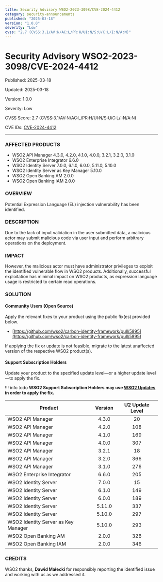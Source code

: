 ```yaml
---
title: Security Advisory WSO2-2023-3098/CVE-2024-4412
category: security-announcements
published: "2025-03-18"
version: "1.0.0"
severity: "Low"
cvss: "2.7 (CVSS:3.1/AV:N/AC:L/PR:H/UI:N/S:U/C:L/I:N/A:N)"
---
```


# Security Advisory WSO2-2023-3098/CVE-2024-4412

<p class="doc-info">Published: 2025-03-18</p>
<p class="doc-info">Updated: 2025-03-18</p>
<p class="doc-info">Version: 1.0.0</p>
<p class="doc-info">Severity: Low</p>
<p class="doc-info">CVSS Score: 2.7 (CVSS:3.1/AV:N/AC:L/PR:H/UI:N/S:U/C:L/I:N/A:N)</p>
<p class="doc-info">CVE IDs: <a href="https://www.cve.org/CVERecord?id=CVE-2024-4412">CVE-2024-4412</a></p>

---

### AFFECTED PRODUCTS
* WSO2 API Manager 4.3.0, 4.2.0, 4.1.0, 4.0.0, 3.2.1, 3.2.0, 3.1.0
* WSO2 Enterprise Integrator 6.6.0
* WSO2 Identity Server 7.0.0, 6.1.0, 6.0.0, 5.11.0, 5.10.0
* WSO2 Identity Server as Key Manager 5.10.0
* WSO2 Open Banking AM 2.0.0
* WSO2 Open Banking IAM 2.0.0


### OVERVIEW
Potential Expression Language (EL) injection vulnerability has been identified.


### DESCRIPTION
Due to the lack of input validation in the user submitted data, a malicious actor may submit malicious code via user input and perform arbitrary operations on the deployment.


### IMPACT
However, the malicious actor must have administrator privileges to exploit the identified vulnerable flow in WSO2 products. Additionally, successful exploitation has minimal impact on WSO2 products, as expression language usage is restricted to certain read operations.


### SOLUTION

#### Community Users (Open Source)
Apply the relevant fixes to your product using the public fix(es) provided below.

* [https://github.com/wso2/carbon-identity-framework/pull/5895](https://github.com/wso2/carbon-identity-framework/pull/5895)

If applying the fix or update is not feasible, migrate to the latest unaffected version of the respective WSO2 product(s).


#### Support Subscription Holders

Update your product to the specified update level—or a higher update level—to apply the fix.

!!! info todo
    **WSO2 Support Subscription Holders may use [WSO2 Updates](https://wso2.com/updates/) in order to apply the fix.**

| Product                             | Version | U2 Update Level |
| ----------------------------------- | :-----: | :-------------: |
| WSO2 API Manager                    |  4.3.0  |       20        |
| WSO2 API Manager                    |  4.2.0  |       108       |
| WSO2 API Manager                    |  4.1.0  |       169       |
| WSO2 API Manager                    |  4.0.0  |       307       |
| WSO2 API Manager                    |  3.2.1  |       18        |
| WSO2 API Manager                    |  3.2.0  |       366       |
| WSO2 API Manager                    |  3.1.0  |       276       |
| WSO2 Enterprise Integrator          |  6.6.0  |       205       |
| WSO2 Identity Server                |  7.0.0  |       15        |
| WSO2 Identity Server                |  6.1.0  |       149       |
| WSO2 Identity Server                |  6.0.0  |       189       |
| WSO2 Identity Server                | 5.11.0  |       337       |
| WSO2 Identity Server                | 5.10.0  |       297       |
| WSO2 Identity Server as Key Manager | 5.10.0  |       293       |
| WSO2 Open Banking AM                |  2.0.0  |       326       |
| WSO2 Open Banking IAM               |  2.0.0  |       346       |


### CREDITS
WSO2 thanks, **Dawid Małecki** for responsibly reporting the identified issue and working with us as we addressed it.
